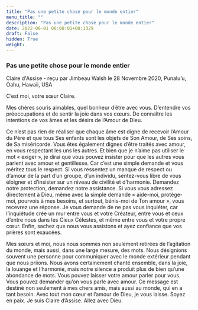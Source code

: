 ```yaml
---
title: "Pas une petite chose pour le monde entier"
menu_title: ""
description: "Pas une petite chose pour le monde entier"
date: 2022-06-01 06:00:01+00:1329
draft: False
hidden: True
weight:
---
```

### Pas une petite chose pour le monde entier

Claire d'Assise - reçu par Jimbeau Walsh le 28 Novembre 2020, Punalu’u, Oahu, Hawaii, USA

C’est moi, votre sœur Claire.

Mes chères souris aimables, quel bonheur d’être avec vous. D’entendre vos préoccupations et de sentir la joie dans vos cœurs. De connaître les intentions de vos âmes et les désirs de l’Amour de Dieu.

Ce n’est pas rien de réaliser que chaque âme est digne de recevoir l’Amour du Père et que tous Ses enfants sont les objets de Son Amour, de Ses soins, de Sa miséricorde. Vous êtes également dignes d’être traités avec amour, en vous respectant les uns les autres. Et bien que je n’aime pas utiliser le mot « exiger », je dirai que vous pouvez insister pour que les autres vous parlent avec amour et gentillesse. Car c’est une simple demande et vous méritez tous le respect. Si vous ressentez un manque de respect ou d’amour de la part d’un groupe, d’un individu, sentez-vous libre de vous éloigner et d’insister sur un niveau de civilité et d’harmonie. Demandez notre protection, demandez notre assistance. Si vous vous adressez directement à Dieu, même avec la simple demande « aide-moi, protège-moi, pourvois à mes besoins, et surtout, bénis-moi de Ton amour », vous recevrez une réponse. Je vous demande de ne pas vous inquiéter, car l’inquiétude crée un mur entre vous et votre Créateur, entre vous et ceux d’entre nous dans les Cieux Célestes, et même entre vous et votre propre cœur. Enfin, sachez que nous vous assistons et ayez confiance que vos prières sont exaucées.

Mes sœurs et moi, nous nous sommes non seulement retirées de l’agitation du monde, mais aussi, dans une large mesure, des mots. Nous désignions souvent une personne pour communiquer avec le monde extérieur pendant que nous priions. Nous avons certainement chanté ensemble, dans la joie, la louange et l’harmonie, mais notre silence a produit plus de bien qu’une abondance de mots. Vous pouvez laisser votre amour parler pour vous. Vous pouvez demander qu’on vous parle avec amour. Ce message est destiné non seulement à mes chers amis, mais aussi au monde, qui en a tant besoin. Avec tout mon cœur et l’amour de Dieu, je vous laisse. Soyez en paix. Je suis Claire d’Assise. Allez avec Dieu.
